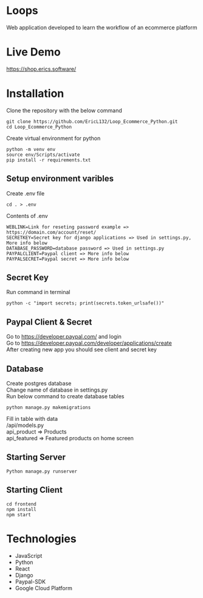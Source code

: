 # Loops
Web application developed to learn the workflow of an ecommerce platform
# Live Demo 
https://shop.erics.software/
# Installation
Clone the repository with the below command
```
git clone https://github.com/EricL132/Loop_Ecommerce_Python.git
cd Loop_Ecommerce_Python
```
Create virtual environment for python
```
python -m venv env
source env/Scripts/activate
pip install -r requirements.txt
```
## Setup environment varibles
Create .env file
```
cd . > .env
```
Contents of .env
```
WEBLINK=Link for reseting password example => https://domain.com/account/reset/
SECRETKEY=Secret key for django applications => Used in settings.py, More info below
DATABASE_PASSWORD=database password => Used in settings.py
PAYPALCLIENT=Paypal client => More info below
PAYPALSECRET=Paypal secret => More info below
```
## Secret Key
Run command in terminal
```
python -c "import secrets; print(secrets.token_urlsafe())"
```

## Paypal Client & Secret
Go to https://developer.paypal.com/ and login  
Go to https://developer.paypal.com/developer/applications/create  
After creating new app you should see client and secret key

## Database
Create postgres database  
Change name of database in settings.py  
Run below command to create database tables
```
python manage.py makemigrations
```
Fill in table with data  
/api/models.py  
api_product => Products  
api_featured => Featured products on home screen
## Starting Server
```
Python manage.py runserver
```
## Starting Client
```
cd frontend
npm install
npm start
```

# Technologies
- JavaScript
- Python
- React
- Django
- Paypal-SDK
- Google Cloud Platform
